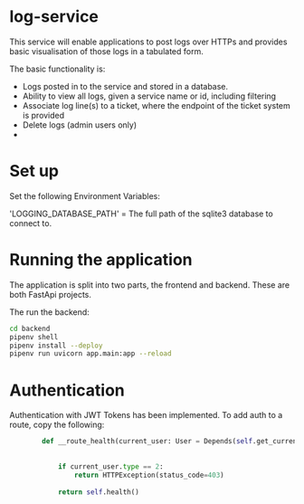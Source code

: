 # log-service

This service will enable applications to post logs over HTTPs and provides basic visualisation of those logs in a tabulated form.

The basic functionality is:

- Logs posted in to the service and stored in a database.
- Ability to view all logs, given a service name or id, including filtering
- Associate log line(s) to a ticket, where the endpoint of the ticket system is provided
- Delete logs (admin users only)
- 


# Set up

Set the following Environment Variables:

'LOGGING_DATABASE_PATH' = The full path of the sqlite3 database to connect to.

# Running the application

The application is split into two parts, the frontend and backend. These are both FastApi projects.

The run the backend: 

```bash
cd backend
pipenv shell
pipenv install --deploy
pipenv run uvicorn app.main:app --reload
```

# Authentication

Authentication with JWT Tokens has been implemented. To add auth to a route, copy the following:

```python
        def __route_health(current_user: User = Depends(self.get_current_user)):
            
            
            if current_user.type == 2:
                return HTTPException(status_code=403)
            
            return self.health()
```